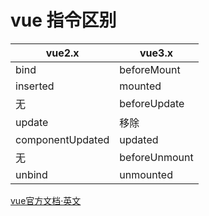 # vue 指令区别

| vue2.x           | vue3.x        |
| ---------------- | ------------- |
| bind             | beforeMount   |
| inserted         | mounted       |
| 无               | beforeUpdate  |
| update           | 移除          |
| componentUpdated | updated       |
| 无               | beforeUnmount |
| unbind           | unmounted     |

[vue官方文档·英文](https://v3.vuejs.org/guide/migration/custom-directives.html#overview)